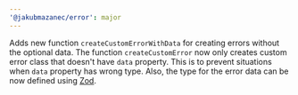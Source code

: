 ```yaml
---
'@jakubmazanec/error': major
---
```


Adds new function `createCustomErrorWithData` for creating errors without the optional data. The
function `createCustomError` now only creates custom error class that doesn't have `data` property.
This is to prevent situations when `data` property has wrong type. Also, the type for the error data
can be now defined using [Zod](https://github.com/colinhacks/zod).
